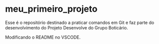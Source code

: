 # meu_primeiro_projeto
Esse é o repositório destinado a praticar comandos em Git e faz parte do desenvolvimento do Projeto Desenvolve do Grupo Boticário.

Modificando o README no VSCODE.
